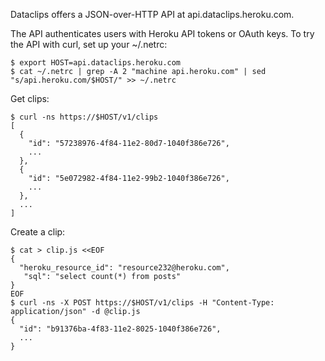 Dataclips offers a JSON-over-HTTP API at api.dataclips.heroku.com.

The API authenticates users with Heroku API tokens or OAuth keys. To try the API with curl, set up your ~/.netrc:

```console
$ export HOST=api.dataclips.heroku.com
$ cat ~/.netrc | grep -A 2 "machine api.heroku.com" | sed "s/api.heroku.com/$HOST/" >> ~/.netrc
```

Get clips:

```console
$ curl -ns https://$HOST/v1/clips
[
  {
    "id": "57238976-4f84-11e2-80d7-1040f386e726",
    ...
  },
  {
    "id": "5e072982-4f84-11e2-99b2-1040f386e726",
    ...
  },
  ...
]
```

Create a clip:

```console
$ cat > clip.js <<EOF
{
  "heroku_resource_id": "resource232@heroku.com",
   "sql": "select count(*) from posts"
}
EOF
$ curl -ns -X POST https://$HOST/v1/clips -H "Content-Type: application/json" -d @clip.js
{
  "id": "b91376ba-4f83-11e2-8025-1040f386e726",
  ...
}
```
